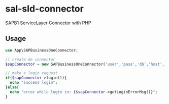 # sal-sld-connector
SAPB1 ServiceLayer Connector with PHP

## Usage

```php
use App\SAPBusinessOneConnector;

// create de connector
$sapConnector = new SAPBusinessOneConnector('user','pass','db','host','port');

// make a login request
if($sapConnector->login()){
  echo "success login";
}else{
  echo "error while login in: {$sapConnector->getLoginErrorMsg()}";
}
```
